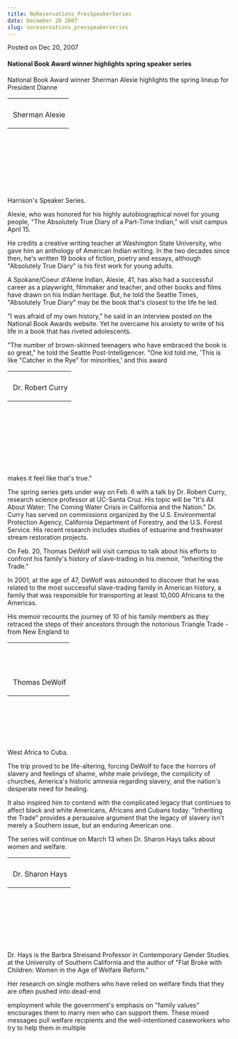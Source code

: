 ```yaml
---
title: NoReservations_PresSpeakerSeries
date: December 20 2007
slug: noreservations_presspeakerseries
---
```


 
<span class="date">Posted on Dec 20, 2007 </span>
<h4>National Book Award winner highlights spring speaker series</h4>
<p>
  National Book Award winner Sherman Alexie highlights the spring lineup for
  President Dianne
</p>
<table style="height:205px">
  <tr class="odd">
    <th />
  </tr>
  <tr class="even">
    <td>
      <p>&#xA0;Sherman Alexie</p>
    </td>
  </tr>
</table>
Harrison&apos;s Speaker Series.
<p>
  Alexie, who was honored for his highly autobiographical novel for young
  people, &quot;The Absolutely True Diary of a Part-Time Indian,&quot; will
  visit campus April 15.
</p>
<p>
  He credits a creative writing teacher at Washington State University, who gave
  him an anthology of American Indian writing. In the two decades since then,
  he&apos;s written 19 books of fiction, poetry and essays, although
  &quot;Absolutely True Diary&quot; is his first work for young adults.
</p>
<p>
  A Spokane/Coeur d&apos;Alene Indian, Alexie, 41, has also had a successful
  career as a playwright, filmmaker and teacher, and other books and films have
  drawn on his Indian heritage. But, he told the Seattle Times, &quot;Absolutely
  True Diary&quot; may be the book that&apos;s closest to the life he led.
</p>
<p>
  &quot;I was afraid of my own history,&quot; he said in an interview posted on
  the National Book Awards website. Yet he overcame his anxiety to write of his
  life in a book that has riveted adolescents.
</p>
<p>
  &quot;The number of brown-skinned teenagers who have embraced the book is so
  great,&quot; he told the Seattle Post-Intelligencer. &quot;One kid told me,
  &apos;This is like &quot;Catcher in the Rye&quot; for minorities,&apos; and
  this award
</p>
<table style="height:216px">
  <tr class="odd">
    <th />
  </tr>
  <tr class="even">
    <td>
      <p>&#xA0;Dr. Robert Curry</p>
    </td>
  </tr>
</table>
makes it feel like that&apos;s true.&quot;
<p>
  The spring series gets under way on Feb. 6 with a talk by Dr. Robert Curry,
  research science professor at UC-Santa Cruz. His topic will be &quot;It&apos;s
  All About Water: The Coming Water Crisis in California and the Nation.&quot;
  Dr. Curry has served on commissions organized by the U.S. Environmental
  Protection Agency, California Department of Forestry, and the U.S. Forest
  Service. His recent research includes studies of estuarine and freshwater
  stream restoration projects.
</p>
<p>
  On Feb. 20, Thomas DeWolf will visit campus to talk about his efforts to
  confront his family&apos;s history of slave-trading in his memoir,
  &quot;Inheriting the Trade.&quot;
</p>
<p>
  In 2001, at the age of 47, DeWolf was astounded to discover that he was
  related to the most successful slave-trading family in American history, a
  family that was responsible for transporting at least 10,000 Africans to the
  Americas.
</p>
<p>
  His memoir recounts the journey of 10 of his family members as they retraced
  the steps of their ancestors through the notorious Triangle Trade -from New
  England to
</p>
<table style="height:222px">
  <tr class="odd">
    <th>
      <p>&#xA0;</p>
    </th>
  </tr>
  <tr class="even">
    <td>
      <p>&#xA0;Thomas DeWolf</p>
    </td>
  </tr>
</table>
West Africa to Cuba.
<p>
  The trip proved to be life-altering, forcing DeWolf to face the horrors of
  slavery and feelings of shame, white male privilege, the complicity of
  churches, America&apos;s historic amnesia regarding slavery, and the
  nation&apos;s desperate need for healing.
</p>
<p>
  It also inspired him to contend with the complicated legacy that continues to
  affect black and white Americans, Africans and Cubans today. &quot;Inheriting
  the Trade&quot; provides a persuasive argument that the legacy of slavery
  isn&apos;t merely a Southern issue, but an enduring American one.
</p>
<p>
  The series will continue on March 13 when Dr. Sharon Hays talks about women
  and welfare.
</p>
<table style="height:194px">
  <tr class="odd">
    <th />
  </tr>
  <tr class="even">
    <td>
      <p>&#xA0;Dr. Sharon Hays</p>
    </td>
  </tr>
</table>
<p>
  Dr. Hays is the Barbra Streisand Professor in Contemporary Gender Studies at
  the University of Southern California and the author of &quot;Flat Broke with
  Children: Women in the Age of Welfare Reform.&quot;
</p>
<p>
  Her research on single mothers who have relied on welfare finds that they are
  often pushed into dead-end
</p>
<p>
  employment while the government&apos;s emphasis on &quot;family values&quot;
  encourages them to marry men who can support them. These mixed messages pull
  welfare recipients and the well-intentioned caseworkers who try to help them
  in multiple
</p>
 
